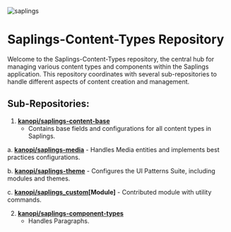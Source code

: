 ![saplings](https://github.com/kanopi/saplings/assets/5177009/a6377e32-deb2-49d8-873a-f3dd5a36fa7c)

# Saplings-Content-Types Repository

Welcome to the Saplings-Content-Types repository, the central hub for managing 
various content types and components within the Saplings application. This 
repository coordinates with several sub-repositories to handle different aspects
of content creation and management.

## Sub-Repositories:

1. **[kanopi/saplings-content-base](https://github.com/kanopi/saplings-content-base)**
    - Contains base fields and configurations for all content types in Saplings.

  a. **[kanopi/saplings-media](https://github.com/kanopi/saplings-media)**
    - Handles Media entities and implements best practices configurations.

  b. **[kanopi/saplings-theme](https://github.com/kanopi/saplings-theme)**
    - Configures the UI Patterns Suite, including modules and themes.

  c. **[kanopi/saplings_custom](https://github.com/kanopi/saplings_custom)[Module]**
    - Contributed module with utility commands.

2. **[kanopi/saplings-component-types](https://github.com/kanopi/saplings-component-types)**
   - Handles Paragraphs.
